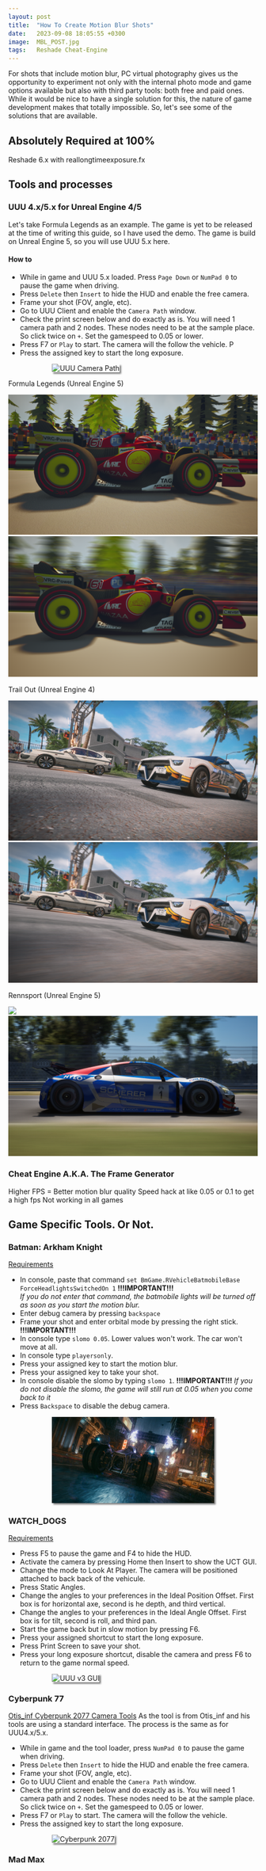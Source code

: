 ```yaml
---
layout: post
title:  "How To Create Motion Blur Shots"
date:   2023-09-08 18:05:55 +0300
image:  MBL_POST.jpg
tags:   Reshade Cheat-Engine
---
```


For shots that include motion blur, PC virtual photography gives us the opportunity to experiment not only with the internal photo mode and game options available but also with third party tools: both free and paid ones. While it would be nice to have a single solution for this, the nature of game development makes that totally impossible. So, let's see some of the solutions that are available.

## Absolutely Required at 100%
Reshade 6.x with reallongtimeexposure.fx

## Tools and processes
### UUU 4.x/5.x for Unreal Engine 4/5
Let's take Formula Legends as an example. The game is yet to be released at the time of writing this guide, so I have used the demo. The game is build on Unreal Engine 5, so you will use UUU 5.x here.

#### How to

* While in game and UUU 5.x loaded. Press `Page Down` or `NumPad 0` to pause the game when driving.
* Press `Delete` then `Insert` to hide the HUD and enable the free camera.
* Frame your shot (FOV, angle, etc).
* Go to UUU Client and enable the `Camera Path` window.
* Check the print screen below and do exactly as is. You will need 1 camera path and 2 nodes. These nodes need to be at the sample place. So click twice on `+`. Set the gamespeed to 0.05 or lower.
* Press F7 or `Play` to start. The camera will the follow the vehicle. P
* Press the assigned key to start the long exposure.
<div style="width:65%; margin: auto;">
<img src="https://github.com/user-attachments/assets/a7b48945-f786-470c-9ed5-e0266ed4ddd3" alt="UUU Camera Path" style="box-shadow: 3px 3px 3px gray;">
</div>
<div> </div> 

Formula Legends (Unreal Engine 5)
<script defer
  src="https://cdn.jsdelivr.net/npm/img-comparison-slider@8/dist/index.js">
</script>
<link
  rel="stylesheet"
  href="https://cdn.jsdelivr.net/npm/img-comparison-slider@8/dist/styles.css"
/>

<img-comparison-slider>
  <img slot="first" src="/images/FL-Before.png" />
  <img slot="second" src="/images/FL-After.png" />
</img-comparison-slider>

Trail Out (Unreal Engine 4)
<script defer
  src="https://cdn.jsdelivr.net/npm/img-comparison-slider@8/dist/index.js">
</script>
<link
  rel="stylesheet"
  href="https://cdn.jsdelivr.net/npm/img-comparison-slider@8/dist/styles.css"
/>

<img-comparison-slider>
  <img slot="first" src="/images/TO-Before.png" />
  <img slot="second" src="/images/TO-After.png" />
</img-comparison-slider>

Rennsport (Unreal Engine 5)
<script defer
  src="https://cdn.jsdelivr.net/npm/img-comparison-slider@8/dist/index.js">
</script>
<link
  rel="stylesheet"
  href="https://cdn.jsdelivr.net/npm/img-comparison-slider@8/dist/styles.css"
/>

<img-comparison-slider>
  <img slot="first" src="/images/RS-Before.png" />
  <img slot="second" src="/images/RS-After.png" />
</img-comparison-slider>

### Cheat Engine A.K.A. The Frame Generator

Higher FPS = Better motion blur quality
Speed hack at like 0.05 or 0.1 to get a high fps
Not working in all games






## Game Specific Tools. Or Not.
### Batman: Arkham Knight
[Requirements](https://anticowl.github.io/2024/11/12/Batman-Arkham-Knight/) 

* In console, paste that command `set BmGame.RVehicleBatmobileBase ForceHeadlightsSwitchedOn 1` **!!!IMPORTANT!!!**<br />
*If you do not enter that command, the batmobile lights will be turned off as soon as you start the motion blur.*
* Enter debug camera by pressing `backspace`
* Frame your shot and enter orbital mode by pressing the right stick. **!!!IMPORTANT!!!**
* In console type `slomo 0.05`. Lower values won't work. The car won't move at all.
* In console type `playersonly`.
* Press your assigned key to start the motion blur.
* Press your assigned key to take your shot.
* In console disable the slomo by typing `slomo 1`. **!!!IMPORTANT!!!**
*If you do not disable the slomo, the game will still run at 0.05 when you come back to it*
* Press `Backspace` to disable the debug camera.
  
<div style="width:65%; margin: auto;">
<img src="/images/BAK_01.jpg" alt="UUU v3 GUI" style="box-shadow: 3px 3px 3px gray;">
</div>
<div> </div>

### WATCH_DOGS
[Requirements](https://anticowl.github.io/2024/07/20/WATCH_DOGS/) 
- Press F5 to pause the game and F4 to hide the HUD.
- Activate the camera by pressing Home then Insert to show the UCT GUI.
- Change the mode to Look At Player. The camera will be positioned attached to back back of the vehicule.                 
- Press Static Angles.
- Change the angles to your preferences in the Ideal Position Offset.
  First box is for horizontal axe, second is he depth, and third vertical.
- Change the angles to your preferences in the Ideal Angle Offset.
  First box is for tilt, second is roll, and third pan.
- Start the game back but in slow motion by pressing F6.
- Press your assigned shortcut to start the long exposure. 
- Press Print Screen to save your shot.
- Press your long exposure shortcut, disable the camera and press F6 to return to the game normal speed.

<div style="width:65%; margin: auto;">
<img src="https://github.com/user-attachments/assets/e8006492-04f2-4779-ba7c-bfb91ae4d4cd" alt="UUU v3 GUI" style="box-shadow: 3px 3px 3px gray;">
</div>
<div> </div>

### Cyberpunk 77
[Otis_inf Cyberpunk 2077 Camera Tools](https://www.patreon.com/posts/46311727)
As the tool is from Otis_inf and his tools are using a standard interface. The process is the same as for UUU4.x/5.x.

* While in game and the tool loader, press `NumPad 0` to pause the game when driving.
* Press `Delete` then `Insert` to hide the HUD and enable the free camera.
* Frame your shot (FOV, angle, etc).
* Go to UUU Client and enable the `Camera Path` window.
* Check the print screen below and do exactly as is. You will need 1 camera path and 2 nodes. These nodes need to be at the sample place. So click twice on `+`. Set the gamespeed to 0.05 or lower.
* Press F7 or `Play` to start. The camera will the follow the vehicle. 
* Press the assigned key to start the long exposure.

<div style="width:65%; margin: auto;">
<img src="https://github.com/user-attachments/assets/abdbd1d6-9edf-47d2-8cda-05f2329cc212" alt="Cyberpunk 2077" style="box-shadow: 3px 3px 3px gray;">
</div>
<div> </div>

### Mad Max

